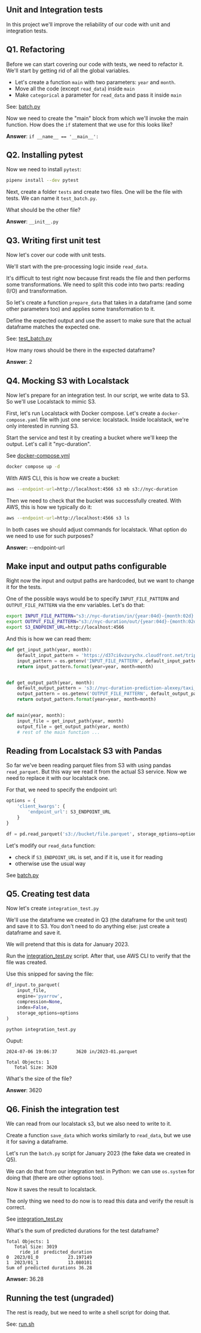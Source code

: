 ## Unit and Integration tests

In this project we'll improve the reliability of our code with unit and integration tests. 

## Q1. Refactoring

Before we can start covering our code with tests, we need to 
refactor it. We'll start by getting rid of all the global variables. 

* Let's create a function `main` with two parameters: `year` and
`month`.
* Move all the code (except `read_data`) inside `main`
* Make `categorical` a parameter for `read_data` and pass it inside `main`

See: [batch.py](/06-best-practicies/homework/batch.py)

Now we need to create the "main" block from which we'll invoke
the main function. How does the `if` statement that we use for
this looks like? 

__Answer__: `if __name__ == '__main__':`

## Q2. Installing pytest

Now we need to install `pytest`:

```bash
pipenv install --dev pytest
```

Next, create a folder `tests` and create two files. One will be
the file with tests. We can name it `test_batch.py`. 

What should be the other file? 

__Answer__: `__init__.py`


## Q3. Writing first unit test

Now let's cover our code with unit tests.

We'll start with the pre-processing logic inside `read_data`.

It's difficult to test right now because first reads
the file and then performs some transformations. We need to split this 
code into two parts: reading (I/O) and transformation. 

So let's create a function `prepare_data` that takes in a dataframe 
(and some other parameters too) and applies some transformation to it.

Define the expected output and use the assert to make sure 
that the actual dataframe matches the expected one.

See: [test_batch.py](/06-best-practicies/homework/tests/test_batch.py)

How many rows should be there in the expected dataframe?

__Answer__: 2

## Q4. Mocking S3 with Localstack 

Now let's prepare for an integration test. In our script, we 
write data to S3. So we'll use Localstack to mimic S3.

First, let's run Localstack with Docker compose. Let's create a 
`docker-compose.yaml` file with just one service: localstack. Inside
localstack, we're only interested in running S3. 

Start the service and test it by creating a bucket where we'll
keep the output. Let's call it "nyc-duration".

See [docker-compose.yml](/06-best-practicies/homework/docker-compose.yml)

```bash
docker compose up -d
```

With AWS CLI, this is how we create a bucket:

```bash
aws --endpoint-url=http://localhost:4566 s3 mb s3://nyc-duration
```

Then we need to check that the bucket was successfully created. With AWS, this is how we typically do it:

```bash
aws --endpoint-url=http://localhost:4566 s3 ls
```

In both cases we should adjust commands for localstack. What option do we need to use for such purposes?

__Answer:__ --endpoint-url


## Make input and output paths configurable

Right now the input and output paths are hardcoded, but we want
to change it for the tests. 

One of the possible ways would be to specify `INPUT_FILE_PATTERN` and `OUTPUT_FILE_PATTERN` via the env 
variables. Let's do that:


```bash
export INPUT_FILE_PATTERN="s3://nyc-duration/in/{year:04d}-{month:02d}.parquet"
export OUTPUT_FILE_PATTERN="s3://nyc-duration/out/{year:04d}-{month:02d}.parquet"
export S3_ENDPOINT_URL=http://localhost:4566
```

And this is how we can read them:

```python
def get_input_path(year, month):
    default_input_pattern = 'https://d37ci6vzurychx.cloudfront.net/trip-data/yellow_tripdata_{year:04d}-{month:02d}.parquet'
    input_pattern = os.getenv('INPUT_FILE_PATTERN', default_input_pattern)
    return input_pattern.format(year=year, month=month)


def get_output_path(year, month):
    default_output_pattern = 's3://nyc-duration-prediction-alexey/taxi_type=fhv/year={year:04d}/month={month:02d}/predictions.parquet'
    output_pattern = os.getenv('OUTPUT_FILE_PATTERN', default_output_pattern)
    return output_pattern.format(year=year, month=month)


def main(year, month):
    input_file = get_input_path(year, month)
    output_file = get_output_path(year, month)
    # rest of the main function ... 
```


## Reading from Localstack S3 with Pandas

So far we've been reading parquet files from S3 with using
pandas `read_parquet`. But this way we read it from the
actual S3 service. Now we need to replace it with our localstack
one.

For that, we need to specify the endpoint url:

```python
options = {
    'client_kwargs': {
        'endpoint_url': S3_ENDPOINT_URL
    }
}

df = pd.read_parquet('s3://bucket/file.parquet', storage_options=options)
```

Let's modify our `read_data` function:

- check if `S3_ENDPOINT_URL` is set, and if it is, use it for reading
- otherwise use the usual way

See [batch.py](/06-best-practicies/homework/batch.py)


## Q5. Creating test data

Now let's create `integration_test.py`

We'll use the dataframe we created in Q3 (the dataframe for the unit test)
and save it to S3. You don't need to do anything else: just create a dataframe 
and save it.

We will pretend that this is data for January 2023.

Run the [integration_test.py](/06-best-practicies/homework/integration_test.py) script. After that, use AWS CLI to verify that the file was created. 

Use this snipped for saving the file:

```python
df_input.to_parquet(
    input_file,
    engine='pyarrow',
    compression=None,
    index=False,
    storage_options=options
)
```

```bash
python integration_test.py
```

Ouput:
```
2024-07-06 19:06:37       3620 in/2023-01.parquet

Total Objects: 1
   Total Size: 3620
```

What's the size of the file?

__Answer__: 3620


## Q6. Finish the integration test

We can read from our localstack s3, but we also need to write to it.

Create a function `save_data` which works similarly to `read_data`,
but we use it for saving a dataframe. 

Let's run the `batch.py` script for January 2023 (the fake data
we created in Q5). 

We can do that from our integration test in Python: we can use
`os.system` for doing that (there are other options too). 

Now it saves the result to localstack.

The only thing we need to do now is to read this data and 
verify the result is correct. 

See [integration_test.py](/06-best-practicies/homework/integration_test.py)

What's the sum of predicted durations for the test dataframe?

```
Total Objects: 1
   Total Size: 3019
     ride_id  predicted_duration
0  2023/01_0           23.197149
1  2023/01_1           13.080101
Sum of predicted durations 36.28
```
__Anwser:__ 36.28


## Running the test (ungraded)

The rest is ready, but we need to write a shell script for doing 
that.

See: [run.sh](/06-best-practicies/homework/run.sh)

